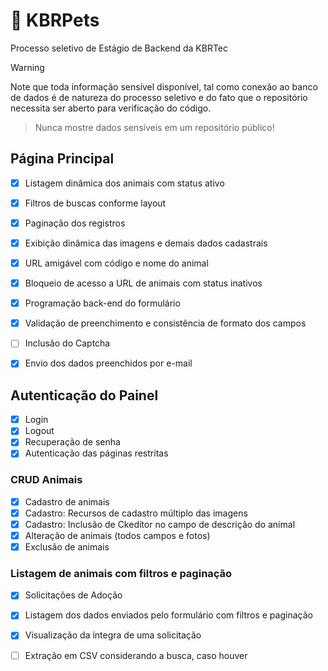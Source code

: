 # 🐶 KBRPets
Processo seletivo de Estágio de Backend da KBRTec
> [!WARNING]  
> Note que toda informação sensível disponível, tal como
> conexão ao banco de dados é de natureza do processo seletivo
> e do fato que o repositório necessita ser aberto para verificação do código.

> Nunca mostre dados sensíveis em um repositório público!

## Página Principal
- [x] Listagem dinâmica dos animais com status ativo 
- [x] Filtros de buscas conforme layout 
- [x] Paginação dos registros

- [x] Exibição dinâmica das imagens e demais dados cadastrais
- [x] URL amigável com código e nome do animal
- [x] Bloqueio de acesso a URL de animais com status inativos
- [x] Programação back-end do formulário
- [x] Validação de preenchimento e consistência de formato dos campos
- [ ] Inclusão do Captcha
- [x] Envio dos dados preenchidos por e-mail

## Autenticação do Painel
- [x] Login
- [x] Logout
- [x] Recuperação de senha
- [x] Autenticação das páginas restritas
### CRUD Animais
- [x] Cadastro de animais
- [x] Cadastro: Recursos de cadastro múltiplo das imagens
- [x] Cadastro: Inclusão de Ckeditor no campo de descrição do animal
- [x] Alteração de animais (todos campos e fotos)
- [x] Exclusão de animais

### Listagem de animais com filtros e paginação
- [x] Solicitações de Adoção
- [x] Listagem dos dados enviados pelo formulário com filtros e paginação
- [x] Visualização da íntegra de uma solicitação
- [ ] Extração em CSV considerando a busca, caso houver


